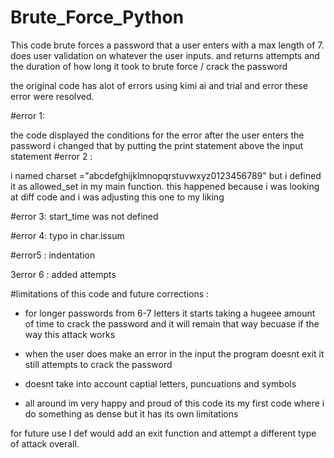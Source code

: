 # Brute_Force_Python
This code brute forces a password that a user enters with a max length of 7. does user validation on whatever the user inputs. and returns attempts and the duration of how long it took to brute force / crack the password 


the original code has alot of errors using kimi ai and trial and error these error were resolved. 

#error 1:

the code displayed the conditions for the error after the user enters the password i changed that by putting the print statement above the input statement 
#error 2 : 

i named charset ="abcdefghijklmnopqrstuvwxyz0123456789" but i defined it as allowed_set in my main function. this happened because i was looking at diff code and i was adjusting this one to my liking 

#error 3:
start_time was not defined 

#error 4: 
typo in char.issum 

#error5 : 
indentation 

3error 6 : 
added attempts 

#limitations of this code and future corrections : 

- for longer passwords from 6-7 letters it starts taking a hugeee amount of time to crack the password and it will remain that way becuase if the way this attack works 
- when the user does make an error in the input the program doesnt exit it still attempts to crack the password
- doesnt take into account captial letters, puncuations and symbols

- all around im very happy and proud of this code its my first code where i do something as dense but it has its own limitations 

for future use I def would add an exit function and attempt a different type of attack overall. 
